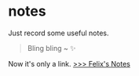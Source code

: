 # notes
Just record some useful notes.
> Bling bling ~ ✨

Now it's only a link. [>>> Felix's Notes](https://felixzzz.cn/notes/#/) 